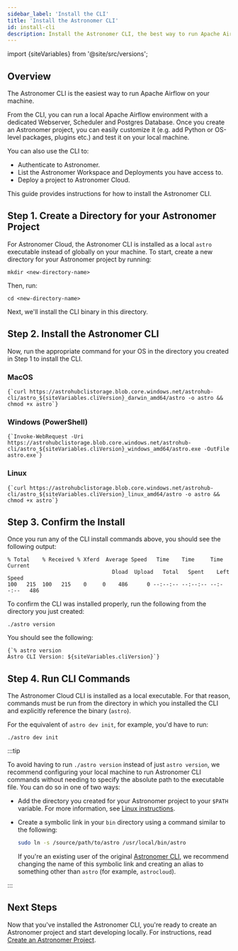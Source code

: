 ```yaml
---
sidebar_label: 'Install the CLI'
title: 'Install the Astronomer CLI'
id: install-cli
description: Install the Astronomer CLI, the best way to run Apache Airflow and test data pipelines on your local machine.
---
```


import {siteVariables} from '@site/src/versions';

## Overview

The Astronomer CLI is the easiest way to run Apache Airflow on your machine.

From the CLI, you can run a local Apache Airflow environment with a dedicated Webserver, Scheduler and Postgres Database. Once you create an Astronomer project, you can easily customize it (e.g. add Python or OS-level packages, plugins etc.) and test it on your local machine.

You can also use the CLI to:

- Authenticate to Astronomer.
- List the Astronomer Workspace and Deployments you have access to.
- Deploy a project to Astronomer Cloud.

This guide provides instructions for how to install the Astronomer CLI.

## Step 1. Create a Directory for your Astronomer Project

For Astronomer Cloud, the Astronomer CLI is installed as a local `astro` executable instead of globally on your machine. To start, create a new directory for your Astronomer project by running:

```
mkdir <new-directory-name>
```

Then, run:

```
cd <new-directory-name>
```

Next, we'll install the CLI binary in this directory.

## Step 2. Install the Astronomer CLI

Now, run the appropriate command for your OS in the directory you created in Step 1 to install the CLI.

### MacOS

<pre><code parentName="pre">{`curl https://astrohubclistorage.blob.core.windows.net/astrohub-cli/astro_${siteVariables.cliVersion}_darwin_amd64/astro -o astro && chmod +x astro`}</code></pre>

### Windows (PowerShell)

<pre><code parentName="pre">{`Invoke-WebRequest -Uri https://astrohubclistorage.blob.core.windows.net/astrohub-cli/astro_${siteVariables.cliVersion}_windows_amd64/astro.exe -OutFile astro.exe`}</code></pre>

### Linux

<pre><code parentName="pre">{`curl https://astrohubclistorage.blob.core.windows.net/astrohub-cli/astro_${siteVariables.cliVersion}_linux_amd64/astro -o astro && chmod +x astro`}</code></pre>

## Step 3. Confirm the Install

Once you run any of the CLI install commands above, you should see the following output:

```
% Total    % Received % Xferd  Average Speed   Time    Time     Time  Current
                                 Dload  Upload   Total   Spent    Left  Speed
100   215  100   215    0     0    486      0 --:--:-- --:--:-- --:--:--   486
```

To confirm the CLI was installed properly, run the following from the directory you just created:

```
./astro version
```

You should see the following:

<pre><code parentName="pre">{`% astro version
Astro CLI Version: ${siteVariables.cliVersion}`}</code></pre>

## Step 4. Run CLI Commands

The Astronomer Cloud CLI is installed as a local executable. For that reason, commands must be run from the directory in which you installed the CLI and explicitly reference the binary (`astro`).

For the equivalent of `astro dev init`, for example, you'd have to run:

```
./astro dev init
```

:::tip

To avoid having to run `./astro version` instead of just `astro version`, we recommend configuring your local machine to run Astronomer CLI commands without needing to specify the absolute path to the executable file. You can do so in one of two ways:

- Add the directory you created for your Astronomer project to your `$PATH` variable. For more information, see [Linux instructions](https://linuxize.com/post/how-to-add-directory-to-path-in-linux/#adding-a-directory-to-your-path).
- Create a symbolic link in your `bin` directory using a command similar to the following:

   ```sh
   sudo ln -s /source/path/to/astro /usr/local/bin/astro
   ```

   If you're an existing user of the original [Astronomer CLI](https://github.com/astronomer/astro-cli), we recommend changing the name of this symbolic link and creating an alias to something other than `astro` (for example, `astrocloud`).

:::

## Next Steps

Now that you've installed the Astronomer CLI, you're ready to create an Astronomer project and start developing locally. For instructions, read [Create an Astronomer Project](create-project.md).
